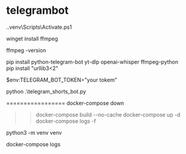 # telegrambot

.\.venv\Scripts\Activate.ps1


winget install ffmpeg

ffmpeg -version

pip install python-telegram-bot yt-dlp openai-whisper ffmpeg-python    
pip install "urllib3<2"

$env:TELEGRAM_BOT_TOKEN="your tokem" 

 python .\telegram_shorts_bot.py 

=================
 docker-compose down
>> docker-compose build --no-cache
>> docker-compose up -d
>> docker-compose logs -f


python3 -m venv venv 

docker-compose logs
